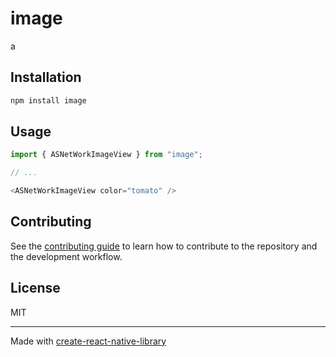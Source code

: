# image

a

## Installation

```sh
npm install image
```

## Usage

```js
import { ASNetWorkImageView } from "image";

// ...

<ASNetWorkImageView color="tomato" />
```

## Contributing

See the [contributing guide](CONTRIBUTING.md) to learn how to contribute to the repository and the development workflow.

## License

MIT

---

Made with [create-react-native-library](https://github.com/callstack/react-native-builder-bob)
